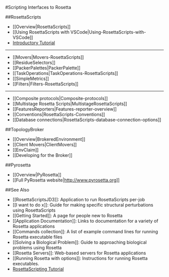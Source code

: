 #Scripting Interfaces to Rosetta

##RosettaScripts
 
* [[Overview|RosettaScripts]]
* [[Using RosettaScripts with VSCode|Using-RosettaScripts-with-VSCode]]
* [Introductory Tutorial](https://www.rosettacommons.org/demos/latest/tutorials/scripting_with_rosettascripts/scripting_with_rosettascripts)

---------------------------------
* [[Movers|Movers-RosettaScripts]]
* [[ResidueSelectors]]
* [[PackerPalettes|PackerPalette]]
* [[TaskOperations|TaskOperations-RosettaScripts]]
* [[SimpleMetrics]]
* [[Filters|Filters-RosettaScripts]]

---------------------------------
* [[Composite protocols|Composite-protocols]]
* [[Multistage Rosetta Scripts|MultistageRosettaScripts]]
* [[FeaturesReporters|Features-reporter-overview]]
* [[Conventions|RosettaScripts-Conventions]]
* [[Database connections|RosettaScripts-database-connection-options]]

##TopologyBroker

* [[Overview|BrokeredEnvironment]]
* [[Client Movers|ClientMovers]]
* [[EnvClaim]]
* [[Developing for the Broker]]

##Pyrosetta

* [[Overview|PyRosetta]]
* [[Full PyRosetta website|http://www.pyrosetta.org]]

##See Also

* [[RosettaScriptsJD3]]: Application to run RosettaScripts per-job
* [[I want to do x]]: Guide for making specific structural perturbations using RosettaScripts
* [[Getting Started]]: A page for people new to Rosetta
* [[Application Documentation]]: Links to documentation for a variety of Rosetta applications
* [[Commands collection]]: A list of example command lines for running Rosetta executable files
* [[Solving a Biological Problem]]: Guide to approaching biological problems using Rosetta
* [[Rosetta Servers]]: Web-based servers for Rosetta applications
* [[Running Rosetta with options]]: Instructions for running Rosetta executables.
* [RosettaScripting Tutorial](https://www.rosettacommons.org/demos/latest/tutorials/scripting_with_rosettascripts/scripting_with_rosettascripts)
